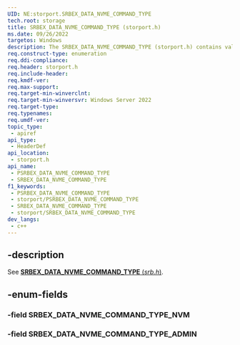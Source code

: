 ```yaml
---
UID: NE:storport.SRBEX_DATA_NVME_COMMAND_TYPE
tech.root: storage
title: SRBEX_DATA_NVME_COMMAND_TYPE (storport.h)
ms.date: 09/26/2022
targetos: Windows
description: The SRBEX_DATA_NVME_COMMAND_TYPE (storport.h) contains values that indicate the SRBEX Data NVMe command types.
req.construct-type: enumeration
req.ddi-compliance: 
req.header: storport.h
req.include-header: 
req.kmdf-ver: 
req.max-support: 
req.target-min-winverclnt: 
req.target-min-winversvr: Windows Server 2022
req.target-type: 
req.typenames: 
req.umdf-ver: 
topic_type:
 - apiref
api_type:
 - HeaderDef
api_location:
 - storport.h
api_name:
 - PSRBEX_DATA_NVME_COMMAND_TYPE
 - SRBEX_DATA_NVME_COMMAND_TYPE
f1_keywords:
 - PSRBEX_DATA_NVME_COMMAND_TYPE
 - storport/PSRBEX_DATA_NVME_COMMAND_TYPE
 - SRBEX_DATA_NVME_COMMAND_TYPE
 - storport/SRBEX_DATA_NVME_COMMAND_TYPE
dev_langs:
 - c++
---
```


## -description

See [**SRBEX_DATA_NVME_COMMAND_TYPE** (*srb.h*)](../srb/ne-srb-srbex_data_nvme_command_type.md).

## -enum-fields

### -field SRBEX_DATA_NVME_COMMAND_TYPE_NVM

### -field SRBEX_DATA_NVME_COMMAND_TYPE_ADMIN

